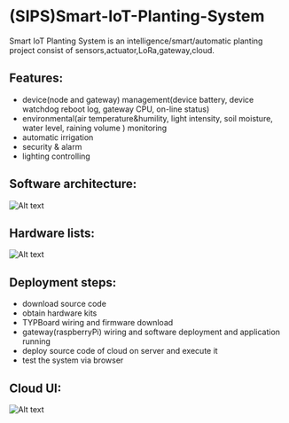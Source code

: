 # (SIPS)Smart-IoT-Planting-System

Smart IoT Planting System is an intelligence/smart/automatic planting project consist of sensors,actuator,LoRa,gateway,cloud.  
## Features:
- device(node and gateway) management(device battery, device watchdog reboot log, gateway CPU, on-line status)
- environmental(air temperature&humility, light intensity, soil moisture, water level, raining volume ) monitoring
- automatic irrigation
- security & alarm
- lighting controlling

## Software architecture:
![Alt text](https://github.com/Python-IoT/Smart-IoT-Planting-System/blob/master/arch/sys-arch-diagram.png)

## Hardware lists:
![Alt text](https://github.com/Python-IoT/Smart-IoT-Planting-System/blob/master/arch/Hardware-kit-2.jpg)

## Deployment steps:
- download source code
- obtain hardware kits
- TYPBoard wiring and firmware download
- gateway(raspberryPi) wiring and software deployment and application running
- deploy source code of cloud on server and execute it
- test the system via browser

## Cloud UI:
![Alt text](https://github.com/Python-IoT/Smart-IoT-Planting-System/blob/master/arch/environment.png)



